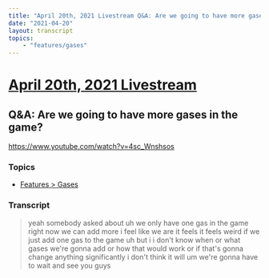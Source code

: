 ```yaml
---
title: "April 20th, 2021 Livestream Q&A: Are we going to have more gases in the game?"
date: "2021-04-20"
layout: transcript
topics:
    - "features/gases"
---
```

# [April 20th, 2021 Livestream](../2021-04-20.md)
## Q&A: Are we going to have more gases in the game?
https://www.youtube.com/watch?v=4sc_Wnshsos

### Topics
* [Features > Gases](../topics/features/gases.md)

### Transcript

> yeah somebody asked about uh we only have one gas in the game right now we can add more i feel like we are it feels it feels weird if we just add one gas to the game uh but i i don't know when or what gases we're gonna add or how that would work or if that's gonna change anything significantly i don't think it will um we're gonna have to wait and see you guys
